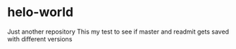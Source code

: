 # helo-world
Just another repository
This my test to see if master and readmit gets saved with different versions
